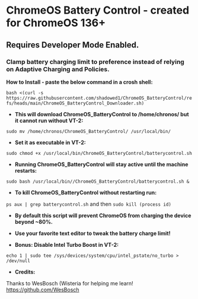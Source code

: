 # **ChromeOS Battery Control - created for ChromeOS 136+**
## Requires Developer Mode Enabled. 
### Clamp battery charging limit to preference instead of relying on Adaptive Charging and Policies.

__How to Install - paste the below command in a crosh shell:__

`bash <(curl -s https://raw.githubusercontent.com/shadowed1/ChromeOS_BatteryControl/refs/heads/main/ChromeOS_BatteryControl_Downloader.sh)`

- __This will download ChromeOS_BatteryControl to /home/chronos/ but it cannot run without VT-2:__

`sudo mv /home/chronos/ChromeOS_BatteryControl/ /usr/local/bin/`

- __Set it as executable in VT-2:__

`sudo chmod +x /usr/local/bin/ChromeOS_BatteryControl/batterycontrol.sh`

- __Running ChromeOS_BatteryControl will stay active until the machine restarts:__

`sudo bash /usr/local/bin//ChromeOS_BatteryControl/batterycontrol.sh &`

- __To kill ChromeOS_BatteryControl without restarting run:__

`ps aux | grep batterycontrol.sh` and then `sudo kill (process id)`
 
- __By default this script will prevent ChromeOS from charging the device beyond ~80%.__ 
- __Use your favorite text editor to tweak the battery charge limit!__ 

- __Bonus: Disable Intel Turbo Boost in VT-2:__

`echo 1 | sudo tee /sys/devices/system/cpu/intel_pstate/no_turbo > /dev/null`

- __Credits:__

Thanks to WesBosch (Wisteria for helping me learn!
https://github.com/WesBosch
